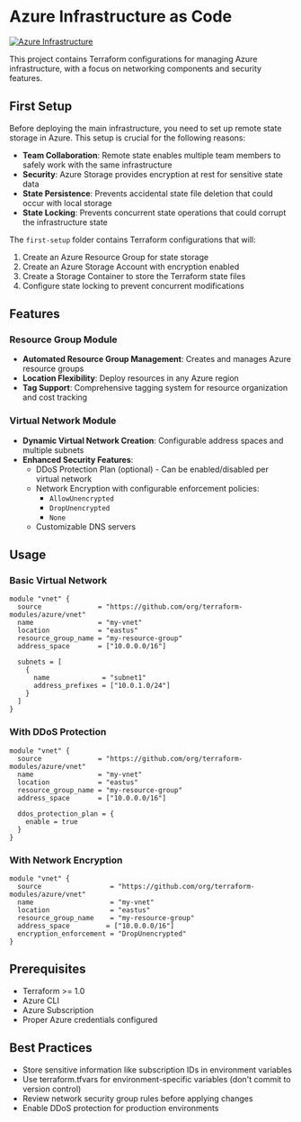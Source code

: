 # Azure Infrastructure as Code

[![Azure Infrastructure](https://github.com/AnselmoPfeifer/azure-infrastructure/actions/workflows/main.yml/badge.svg)](https://github.com/AnselmoPfeifer/azure-infrastructure/actions/workflows/main.yml)

This project contains Terraform configurations for managing Azure infrastructure, with a focus on networking components and security features.

## First Setup

Before deploying the main infrastructure, you need to set up remote state storage in Azure. This setup is crucial for the following reasons:

- **Team Collaboration**: Remote state enables multiple team members to safely work with the same infrastructure
- **Security**: Azure Storage provides encryption at rest for sensitive state data
- **State Persistence**: Prevents accidental state file deletion that could occur with local storage
- **State Locking**: Prevents concurrent state operations that could corrupt the infrastructure state

The `first-setup` folder contains Terraform configurations that will:

1. Create an Azure Resource Group for state storage
2. Create an Azure Storage Account with encryption enabled
3. Create a Storage Container to store the Terraform state files
4. Configure state locking to prevent concurrent modifications

## Features

### Resource Group Module

- **Automated Resource Group Management**: Creates and manages Azure resource groups
- **Location Flexibility**: Deploy resources in any Azure region
- **Tag Support**: Comprehensive tagging system for resource organization and cost tracking

### Virtual Network Module

- **Dynamic Virtual Network Creation**: Configurable address spaces and multiple subnets
- **Enhanced Security Features**:
  - DDoS Protection Plan (optional) - Can be enabled/disabled per virtual network
  - Network Encryption with configurable enforcement policies:
    - `AllowUnencrypted`
    - `DropUnencrypted`
    - `None`
  - Customizable DNS servers

## Usage

### Basic Virtual Network

```hcl
module "vnet" {
  source              = "https://github.com/org/terraform-modules/azure/vnet"
  name                = "my-vnet"
  location            = "eastus"
  resource_group_name = "my-resource-group"
  address_space       = ["10.0.0.0/16"]

  subnets = [
    {
      name             = "subnet1"
      address_prefixes = ["10.0.1.0/24"]
    }
  ]
}
```

### With DDoS Protection

```hcl
module "vnet" {
  source              = "https://github.com/org/terraform-modules/azure/vnet"
  name                = "my-vnet"
  location            = "eastus"
  resource_group_name = "my-resource-group"
  address_space       = ["10.0.0.0/16"]

  ddos_protection_plan = {
    enable = true
  }
}
```

### With Network Encryption

```hcl
module "vnet" {
  source                 = "https://github.com/org/terraform-modules/azure/vnet"
  name                   = "my-vnet"
  location               = "eastus"
  resource_group_name    = "my-resource-group"
  address_space         = ["10.0.0.0/16"]
  encryption_enforcement = "DropUnencrypted"
}
```

## Prerequisites

- Terraform >= 1.0
- Azure CLI
- Azure Subscription
- Proper Azure credentials configured

## Best Practices

- Store sensitive information like subscription IDs in environment variables
- Use terraform.tfvars for environment-specific variables (don't commit to version control)
- Review network security group rules before applying changes
- Enable DDoS protection for production environments
